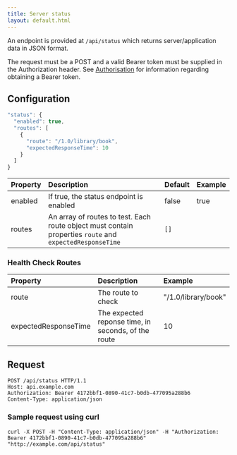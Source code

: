 ```yaml
---
title: Server status
layout: default.html
---
```


An endpoint is provided at `/api/status` which returns server/application data in JSON format.

The request must be a POST and a valid Bearer token must be supplied in the Authorization header. See [Authorisation](../authorisation) for information regarding obtaining a Bearer token.

## Configuration

```js
"status": {
  "enabled": true,
  "routes": [
    {
      "route": "/1.0/library/book",
      "expectedResponseTime": 10
    }
  ]
}
```

Property       | Description                 | Default  | Example
:--------------|:----------------------------|:---------|:--------
enabled        | If true, the status endpoint is enabled   |     false          |  true      
routes         | An array of routes to test. Each route object must contain properties `route` and `expectedResponseTime` | `[]` |

### Health Check Routes

Property       | Description                 | Example
:--------------|:----------------------------|:--------
route        | The route to check   |  "/1.0/library/book"
expectedResponseTime   | The expected reponse time, in seconds, of the route |  10


## Request

```
POST /api/status HTTP/1.1
Host: api.example.com
Authorization: Bearer 4172bbf1-0890-41c7-b0db-477095a288b6
Content-Type: application/json
```

### Sample request using curl

```
curl -X POST -H "Content-Type: application/json" -H "Authorization: Bearer 4172bbf1-0890-41c7-b0db-477095a288b6" "http://example.com/api/status"
```